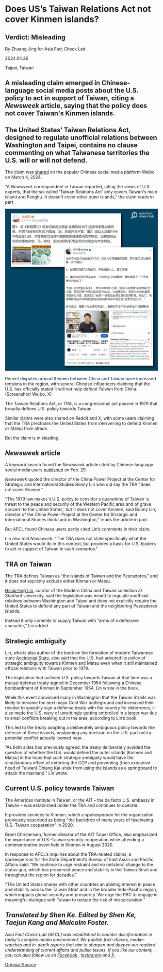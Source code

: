 # Does US’s Taiwan Relations Act not cover Kinmen islands?

## Verdict: Misleading

By Zhuang Jing for Asia Fact Check Lab

2024.04.26

Taipei, Taiwan

## A misleading claim emerged in Chinese-language social media posts about the U.S. policy to act in support of Taiwan, citing a   *Newsweek*   article, saying that the policy does not cover Taiwan's Kinmen islands.

## The United States’ Taiwan Relations Act, designed to regulate unofficial relations between Washington and Taipei, contains no clause commenting on what Taiwanese territories the U.S. will or will not defend.

The claim was [shared](https://archive.ph/LyjZy#selection-165.3-165.136) on the popular Chinese social media platform Weibo on March 4, 2024.

"A *Newsweek* correspondent in Taiwan reported, citing the views of U.S. experts, that the so-called 'Taiwan Relations Act' only covers Taiwan's main island and Penghu. It doesn't cover other outer islands," the claim reads in part.

![1.png](images/DV2KJRGB46HJFORDEEVXMM74YI.png)

Recent disputes around Kinmen between China and Taiwan have increased tensions in the region, with several Chinese influencers claiming that the U.S. has officially stated it will not help defend Taiwan from China. (Screenshot/ Weibo, X)

The Taiwan Relations Act, or TRA, is a congressional act passed in 1979 that broadly defines U.S. policy towards Taiwan.

Similar claims were also shared on Reddit and X, with some users claiming that the TRA precludes the United States from intervening to defend Kinmen or Matsu from attack.

But the claim is misleading.

## *Newsweek*   article

A keyword search found the *Newsweek* article cited by Chinese-language social media users [published](https://archive.ph/QLBj9) on Feb. 29.

*Newsweek* quoted the director of the China Power Project at the Center for Strategic and International Studies Bonny Lin who did say the TRA "does not cover Kinmen."

“The 1979 law makes it U.S. policy to consider a quarantine of Taiwan ‘a threat to the peace and security of the Western Pacific area and of grave concern to the United States,’ but it does not cover Kinmen, said Bonny Lin, director of the China Power Project at the Center for Strategic and International Studies think tank in Washington,” reads the article in part.

But AFCL found Chinese users partly cited Lin’s comments in their claim.

Lin also told *Newsweek*: "The TRA does not state specifically what the United States would do in this context, but provides a basis for U.S. leaders to act in support of Taiwan in such scenarios."

## TRA on Taiwan

The TRA defines Taiwan as “the islands of Taiwan and the Pescadores,” and it does not explicitly exclude either Kinmen or Matsu.

[Hsiao-ting Lin](https://www.hoover.org/profiles/hsiao-ting-lin), curator of the Modern China and Taiwan collection at Stanford University, said the legislation was meant to regulate unofficial relations between Washington and Taipei and does not explicitly require the United States to defend any part of Taiwan and the neighboring Pescadores islands.

Instead it only commits to supply Taiwan with “arms of a defensive character,” Lin added.

## Strategic ambiguity

Lin, who is also author of the book on the formation of modern Taiwanese state [Accidental State](https://www.amazon.com/%E6%84%8F%E5%A4%96%E7%9A%84%E5%9C%8B%E5%BA%A6-%E8%94%A3%E4%BB%8B%E7%9F%B3%E3%80%81%E7%BE%8E%E5%9C%8B%E3%80%81%E8%88%87%E8%BF%91%E4%BB%A3%E5%8F%B0%E7%81%A3%E7%9A%84%E5%BD%A2%E5%A1%91-Traditional-Chinese-%E6%9E%97%E5%AD%9D%E5%BA%AD-ebook/dp/B07NNVJVD4), also said that the U.S. had adopted its policy of strategic ambiguity towards Kinmen and Matsu even when it still maintained official relations with Taiwan prior to 1979.

The legislation that outlined U.S. policy towards Taiwan at that time was a mutual defense treaty signed in December 1954 following a Chinese bombardment of Kinmen in September 1954, Lin wrote in the book.

While this event convinced many in Washington that the Taiwan Straits was likely to become the next major Cold War battleground and increased their resolve to speedily sign a defense treaty with the country for deterrence, it also made the U.S. wary of unwittingly getting embroiled in a larger war due to small conflicts breaking out in the area, according to Lin’s book.

This led to the treaty adopting a deliberately ambiguous policy towards the defense of these islands, postponing any decision on the U.S. part until a potential conflict actually loomed near.

“As both sides had previously agreed, the treaty deliberately avoided the question of whether the U.S. would defend the outer islands [Kinmen and Matsu] in the hope that such strategic ambiguity would have the simultaneous effect of deterring the CCP and preventing [then executive head of Taiwan] Chiang Kai-shek from using the islands as a springboard to attack the mainland,” Lin wrote.

## Current U.S. policy towards Taiwan

The American Institute in Taiwan, or the AIT – the de facto U.S. embassy in Taiwan – was established under the TRA and continues to operate.

It provides services to Kinmen, which a spokesperson for the organization previously [described as being](https://www.facebook.com/AIT.Social.Media/posts/10158627533858490/) "the backdrop of many years of fascinating U.S.-Taiwan cooperation" in 2020.

Brent Christensen, former director of the AIT Taipei Office, also emphasized the importance of U.S.-Taiwan security cooperation while attending a commemorative event held in Kinmen in August 2020.

In response to AFCL’s inquiries about the TRA-related claims, a spokesperson for the State Department’s Bureau of East Asian and Pacific Affairs said: “We continue to urge restraint and no unilateral change to the status quo, which has preserved peace and stability in the Taiwan Strait and throughout the region for decades.”

“The United States shares with other countries an abiding interest in peace and stability across the Taiwan Strait and in the broader Indo-Pacific region, which impacts global security and prosperity. We urge the PRC to engage in meaningful dialogue with Taiwan to reduce the risk of miscalculation.”

## *Translated by Shen Ke. Edited by Shen Ke, Taejun Kang and Malcolm Foster.*

*Asia Fact Check Lab (AFCL) was established to counter disinformation in today's complex media environment. We publish fact-checks, media-watches and in-depth reports that aim to sharpen and deepen our readers' understanding of current affairs and public issues. If you like our content, you can also follow us on*   [*Facebook*](https://www.facebook.com/asiafactchecklabcn)  *,*   [*Instagram*](https://www.instagram.com/asiafactchecklab/)   *and*   [*X*](https://twitter.com/AFCL_eng)  *.*



[Original Source](https://www.rfa.org/english/news/afcl/fact-check-taiwan-act-04262024161241.html)